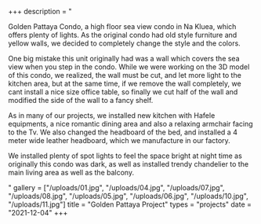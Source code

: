 +++
description = "<p>Golden Pattaya Condo, a high floor sea view condo in Na Kluea, which offers plenty of lights. As the original condo had old style furniture and yellow walls, we decided to completely change the style and the colors. </p><p>One big mistake this unit originally had was a wall which covers the sea view when you step in the condo. While we were working on the 3D model of this condo, we realized, the wall must be cut, and let more light to the kitchen area, but at the same time, if we remove the wall completely, we cant install a nice size office table, so finally we cut half of the wall and modified the side of the wall to a fancy shelf.</p><p>As in many of our projects, we installed new kitchen with Hafele equipments, a nice romantic dining area and also a relaxing armchair facing to the Tv. We also changed the headboard of the bed, and installed a 4 meter wide leather headboard, which we manufacture in our factory.</p><p>We installed plenty of spot lights to feel the space bright at night time as originally this condo was dark, as well as installed trendy chandelier to the main living area as well as the balcony. </p>"
gallery = ["/uploads/01.jpg", "/uploads/04.jpg", "/uploads/07.jpg", "/uploads/08.jpg", "/uploads/05.jpg", "/uploads/06.jpg", "/uploads/10.jpg", "/uploads/11.jpg"]
title = "Golden Pattaya Project"
types = "projects"
date = "2021-12-04"
+++

